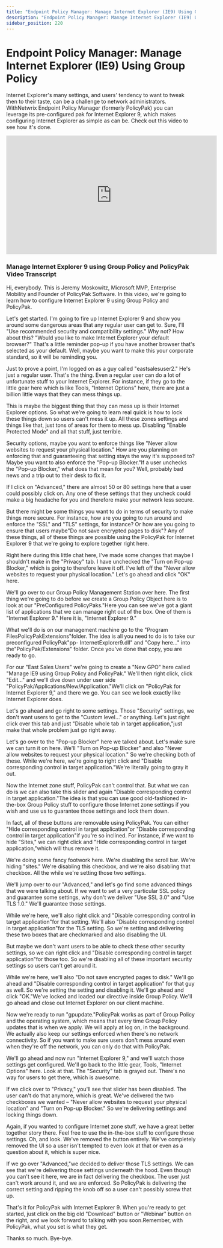 ```yaml
---
title: "Endpoint Policy Manager: Manage Internet Explorer (IE9) Using Group Policy"
description: "Endpoint Policy Manager: Manage Internet Explorer (IE9) Using Group Policy"
sidebar_position: 220
---
```


# Endpoint Policy Manager: Manage Internet Explorer (IE9) Using Group Policy

Internet Explorer's many settings, and users' tendency to want to tweak then to their taste, can be
a challenge to network administrators. WithNetwrix Endpoint Policy Manager (formerly PolicyPak) you
can leverage its pre-configured pak for Internet Explorer 9, which makes configuring Internet
Explorer as simple as can be. Check out this video to see how it's done.

<iframe width="560" height="315" src="https://www.youtube.com/embed/owNywxnUiQk?si=LflVRRMzZCq0-ntP" title="YouTube video player" frameborder="0" allow="accelerometer; autoplay; clipboard-write; encrypted-media; gyroscope; picture-in-picture; web-share" referrerpolicy="strict-origin-when-cross-origin" allowfullscreen></iframe>

### Manage Internet Explorer 9 using Group Policy and PolicyPak Video Transcript

Hi, everybody. This is Jeremy Moskowitz, Microsoft MVP, Enterprise Mobility and Founder of PolicyPak
Software. In this video, we're going to learn how to configure Internet Explorer 9 using Group
Policy and PolicyPak.

Let's get started. I'm going to fire up Internet Explorer 9 and show you around some dangerous areas
that any regular user can get to. Sure, I'll "Use recommended security and compatibility settings."
Why not? How about this? "Would you like to make Internet Explorer your default browser?" That's a
little reminder pop-up if you have another browser that's selected as your default. Well, maybe you
want to make this your corporate standard, so it will be reminding you.

Just to prove a point, I'm logged on as a guy called "eastsalesuser2." He's just a regular user.
That's the thing. Even a regular user can do a lot of unfortunate stuff to your Internet Explorer.
For instance, if they go to the little gear here which is like Tools, "Internet Options" here, there
are just a billion little ways that they can mess things up.

This is maybe the biggest thing that they can mess up is their Internet Explorer options. So what
we're going to learn real quick is how to lock these things down so users can't mess it up. All
these zones settings and things like that, just tons of areas for them to mess up. Disabling "Enable
Protected Mode" and all that stuff, just terrible.

Security options, maybe you want to enforce things like "Never allow websites to request your
physical location." How are you planning on enforcing that and guaranteeing that setting stays the
way it's supposed to? Maybe you want to also enforce the "Pop-up Blocker."If a user unchecks the
"Pop-up Blocker," what does that mean for you? Well, probably bad news and a trip out to their desk
to fix it.

If I click on "Advanced," there are almost 50 or 80 settings here that a user could possibly click
on. Any one of these settings that they uncheck could make a big headache for you and therefore make
your network less secure.

But there might be some things you want to do in terms of security to make things more secure. For
instance, how are you going to run around and enforce the "SSL" and "TLS" settings, for instance? Or
how are you going to ensure that users maybe"Do not save encrypted pages to disk"? Any of these
things, all of these things are possible using the PolicyPak for Internet Explorer 9 that we're
going to explore together right here.

Right here during this little chat here, I've made some changes that maybe I shouldn't make in the
"Privacy" tab. I have unchecked the "Turn on Pop-up Blocker," which is going to therefore leave it
off. I've left off the "Never allow websites to request your physical location." Let's go ahead and
click "OK" here.

We'll go over to our Group Policy Management Station over here. The first thing we're going to do
before we create a Group Policy Object here is to look at our "PreConfigured PolicyPaks."Here you
can see we've got a giant list of applications that we can manage right out of the box. One of them
is "Internet Explorer 9." Here it is, "Internet Explorer 9."

What we'll do is on our management machine go to the "Program FilesPolicyPakExtensions"folder. The
idea is all you need to do is to take our preconfigured PolicyPak"pp- InternetExplorer9.dll" and
"Copy here…" into the"PolicyPak/Extensions" folder. Once you've done that copy, you are ready to go.

For our "East Sales Users" we're going to create a "New GPO" here called "Manage IE9 using Group
Policy and PolicyPak." We'll then right click, click "Edit…" and we'll dive down under user side
"PolicyPak/Applications/New/Application."We'll click on "PolicyPak for Internet Explorer 9," and
there we go. You can see we look exactly like Internet Explorer does.

Let's go ahead and go right to some settings. Those "Security" settings, we don't want users to get
to the "Custom level…" or anything. Let's just right click over this tab and just "Disable whole tab
in target application,"just make that whole problem just go right away.

Let's go over to the "Pop-up Blocker" here we talked about. Let's make sure we can turn it on here.
We'll "Turn on Pop-up Blocker" and also "Never allow websites to request your physical location." So
we're checking both of these. While we're here, we're going to right click and "Disable
corresponding control in target application."We're literally going to gray it out.

Now the Internet zone stuff, PolicyPak can't control that. But what we can do is we can also take
this slider and again "Disable corresponding control in target application."The idea is that you can
use good old-fashioned in-the-box Group Policy stuff to configure those Internet zone settings if
you wish and use us to guarantee those settings and lock them down.

In fact, all of these buttons are removable using PolicyPak. You can either "Hide corresponding
control in target application"or "Disable corresponding control in target application"if you're so
inclined. For instance, if we want to hide "Sites," we can right click and "Hide corresponding
control in target application,"which will thus remove it.

We're doing some fancy footwork here. We're disabling the scroll bar. We're hiding "sites." We're
disabling this checkbox, and we're also disabling that checkbox. All the while we're setting those
two settings.

We'll jump over to our "Advanced," and let's go find some advanced things that we were talking
about. If we want to set a very particular SSL policy and guarantee some settings, why don't we
deliver "Use SSL 3.0" and "Use TLS 1.0." We'll guarantee those settings.

While we're here, we'll also right click and "Disable corresponding control in target
application"for that setting. We'll also "Disable corresponding control in target application"for
the TLS setting. So we're setting and delivering these two boxes that are checkmarked and also
disabling the UI.

But maybe we don't want users to be able to check these other security settings, so we can right
click and "Disable corresponding control in target application"for those too. So we're disabling all
of these important security settings so users can't get around it.

While we're here, we'll also "Do not save encrypted pages to disk." We'll go ahead and "Disable
corresponding control in target application" for that guy as well. So we're setting the setting and
disabling it. We'll go ahead and click "OK."We've locked and loaded our directive inside Group
Policy. We'll go ahead and close out Internet Explorer on our client machine.

Now we're ready to run "gpupdate."PolicyPak works as part of Group Policy and the operating system,
which means that every time Group Policy updates that is when we apply. We will apply at log on, in
the background. We actually also keep our settings enforced when there's no network connectivity. So
if you want to make sure users don't mess around even when they're off the network, you can only do
that with PolicyPak.

We'll go ahead and now run "Internet Explorer 9," and we'll watch those settings get configured.
We'll go back to the little gear, Tools, "Internet Options" here. Look at that. The "Security" tab
is grayed out. There's no way for users to get there, which is awesome.

If we click over to "Privacy," you'll see that slider has been disabled. The user can't do that
anymore, which is great. We've delivered the two checkboxes we wanted – "Never allow websites to
request your physical location" and "Turn on Pop-up Blocker." So we're delivering settings and
locking things down.

Again, if you wanted to configure Internet zone stuff, we have a great better together story there.
Feel free to use the in-the-box stuff to configure those settings. Oh, and look. We've removed the
button entirely. We've completely removed the UI so a user isn't tempted to even look at that or
even as a question about it, which is super nice.

If we go over "Advanced,"we decided to deliver those TLS settings. We can see that we're delivering
those settings underneath the hood. Even though you can't see it here, we are in fact delivering the
checkbox. The user just can't work around it, and we are enforced. So PolicyPak is delivering the
correct setting and ripping the knob off so a user can't possibly screw that up.

That's it for PolicyPak with Internet Explorer 9. When you're ready to get started, just click on
the big old "Download" button or "Webinar" button on the right, and we look forward to talking with
you soon.Remember, with PolicyPak, what you set is what they get.

Thanks so much. Bye-bye.
